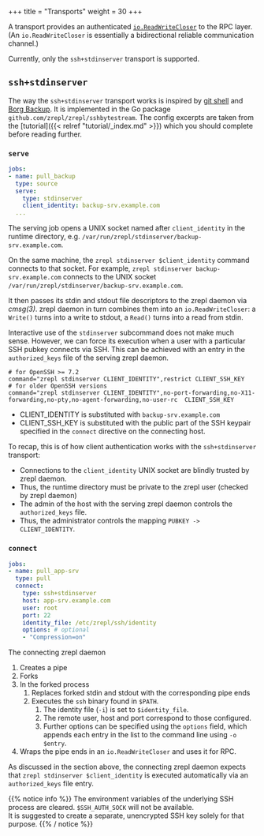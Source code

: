 +++
title = "Transports"
weight = 30
+++

A transport provides an authenticated [`io.ReadWriteCloser`](https://golang.org/pkg/io/#ReadWriteCloser) to the RPC layer.
(An `io.ReadWriteCloser` is essentially a bidirectional reliable communication channel.)

Currently, only the `ssh+stdinserver` transport is supported.

## `ssh+stdinserver`

The way the `ssh+stdinserver` transport works is inspired by [git shell](https://git-scm.com/docs/git-shell) and [Borg Backup](https://borgbackup.readthedocs.io/en/stable/deployment.html).
It is implemented in the Go package `github.com/zrepl/zrepl/sshbytestream`.
The config excerpts are taken from the [tutorial]({{< relref "tutorial/_index.md" >}}) which you should complete before reading further.

### `serve`

```yaml
jobs:
- name: pull_backup
  type: source
  serve:
    type: stdinserver
    client_identity: backup-srv.example.com
  ...
```

The serving job opens a UNIX socket named after `client_identity` in the runtime directory, e.g. `/var/run/zrepl/stdinserver/backup-srv.example.com`.

On the same machine, the `zrepl stdinserver $client_identity` command connects to that socket.
For example, `zrepl stdinserver backup-srv.example.com` connects to the UNIX socket `/var/run/zrepl/stdinserver/backup-srv.example.com`.

It then passes its stdin and stdout file descriptors to the zrepl daemon via *cmsg(3)*.
zrepl daemon in turn combines them into an `io.ReadWriteCloser`:
a `Write()` turns into a write to stdout, a `Read()` turns into a read from stdin.

Interactive use of the `stdinserver` subcommand does not make much sense.
However, we can force its execution when a user with a particular SSH pubkey connects via SSH.
This can be achieved with an entry in the `authorized_keys` file of the serving zrepl daemon.

```
# for OpenSSH >= 7.2
command="zrepl stdinserver CLIENT_IDENTITY",restrict CLIENT_SSH_KEY
# for older OpenSSH versions
command="zrepl stdinserver CLIENT_IDENTITY",no-port-forwarding,no-X11-forwarding,no-pty,no-agent-forwarding,no-user-rc  CLIENT_SSH_KEY
```

* CLIENT_IDENTITY is substituted with `backup-srv.example.com`
* CLIENT_SSH_KEY is substituted with the public part of the SSH keypair specified in the `connect` directive on the connecting host.

To recap, this is of how client authentication works with the `ssh+stdinserver` transport:

* Connections to the `client_identity` UNIX socket are blindly trusted by zrepl daemon.
* Thus, the runtime directory must be private to the zrepl user (checked by zrepl daemon)
* The admin of the host with the serving zrepl daemon controls the `authorized_keys` file.
* Thus, the administrator controls the mapping `PUBKEY -> CLIENT_IDENTITY`.

### `connect`

```yaml
jobs:
- name: pull_app-srv
  type: pull
  connect:
    type: ssh+stdinserver
    host: app-srv.example.com
    user: root
    port: 22
    identity_file: /etc/zrepl/ssh/identity
    options: # optional
    - "Compression=on"
```

The connecting zrepl daemon

1. Creates a pipe
1. Forks
1. In the forked process
    1. Replaces forked stdin and stdout with the corresponding pipe ends
    1. Executes the `ssh` binary found in `$PATH`.
        1. The identity file (`-i`) is set to `$identity_file`.
        1. The remote user, host and port correspond to those configured.
        1. Further options can be specified using the `options` field, which appends each entry in the list to the command line using `-o $entry`.
1. Wraps the pipe ends in an `io.ReadWriteCloser` and uses it for RPC.

As discussed in the section above, the connecting zrepl daemon expects that `zrepl stdinserver $client_identity` is  executed automatically via an `authorized_keys` file entry.

{{% notice info %}}
The environment variables of the underlying SSH process are cleared. `$SSH_AUTH_SOCK` will not be available.<br />
It is suggested to create a separate, unencrypted SSH key solely for that purpose.
{{% / notice %}}

